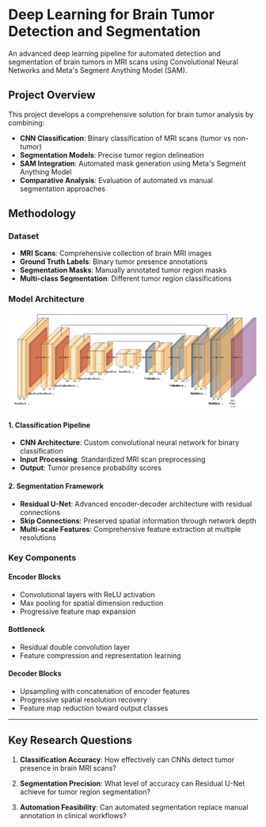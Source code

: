 # Deep Learning for Brain Tumor Detection and Segmentation

An advanced deep learning pipeline for automated detection and segmentation of brain tumors in MRI scans using Convolutional Neural Networks and Meta's Segment Anything Model (SAM).

## Project Overview

This project develops a comprehensive solution for brain tumor analysis by combining:
- **CNN Classification**: Binary classification of MRI scans (tumor vs non-tumor)
- **Segmentation Models**: Precise tumor region delineation
- **SAM Integration**: Automated mask generation using Meta's Segment Anything Model
- **Comparative Analysis**: Evaluation of automated vs manual segmentation approaches

## Methodology

### Dataset
- **MRI Scans**: Comprehensive collection of brain MRI images
- **Ground Truth Labels**: Binary tumor presence annotations
- **Segmentation Masks**: Manually annotated tumor region masks
- **Multi-class Segmentation**: Different tumor region classifications

### Model Architecture

![Architecture](images/net.png)

#### 1. Classification Pipeline
- **CNN Architecture**: Custom convolutional neural network for binary classification
- **Input Processing**: Standardized MRI scan preprocessing
- **Output**: Tumor presence probability scores

#### 2. Segmentation Framework
- **Residual U-Net**: Advanced encoder-decoder architecture with residual connections
- **Skip Connections**: Preserved spatial information through network depth
- **Multi-scale Features**: Comprehensive feature extraction at multiple resolutions

### Key Components

#### Encoder Blocks
- Convolutional layers with ReLU activation
- Max pooling for spatial dimension reduction
- Progressive feature map expansion

#### Bottleneck
- Residual double convolution layer
- Feature compression and representation learning

#### Decoder Blocks  
- Upsampling with concatenation of encoder features
- Progressive spatial resolution recovery
- Feature map reduction toward output classes
  
---

## Key Research Questions

1. **Classification Accuracy**: How effectively can CNNs detect tumor presence in brain MRI scans?

2. **Segmentation Precision**: What level of accuracy can Residual U-Net achieve for tumor region segmentation?

3. **Automation Feasibility**: Can automated segmentation replace manual annotation in clinical workflows?
